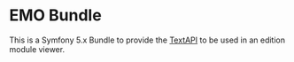 # EMO Bundle

This is a Symfony 5.x Bundle to provide the [TextAPI](https://subugoe.pages.gwdg.de/emo/text-api) to be used in an edition module viewer.

